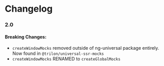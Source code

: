 # Changelog

### 2.0

#### Breaking Changes:

- `createWindowMocks` removed outside of ng-universal package entirely. Now found in `@trilon/universal-ssr-mocks`
- `createWindowMocks` RENAMED to `createGlobalMocks`
